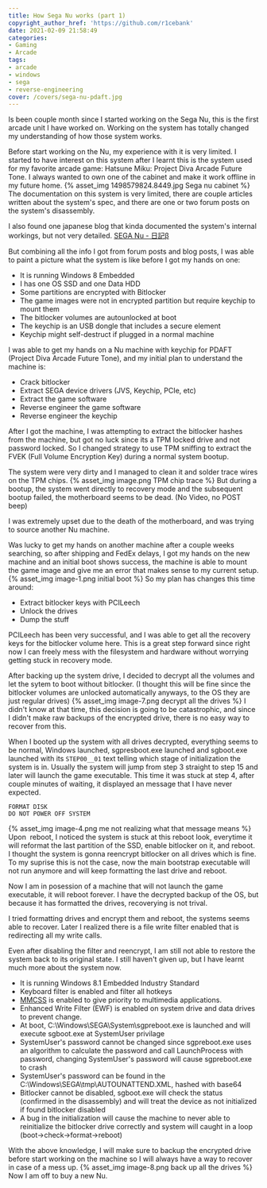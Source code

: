 ```yaml
---
title: How Sega Nu works (part 1)
copyright_author_href: 'https://github.com/r1cebank'
date: 2021-02-09 21:58:49
categories:
- Gaming
- Arcade
tags:
- arcade
- windows
- sega
- reverse-engineering
cover: /covers/sega-nu-pdaft.jpg
---
```

Is been couple month since I started working on the Sega Nu, this is the first arcade unit I have worked on. Working on the system has totally changed my understanding of how those system works.

Before start working on the Nu, my experience with it is very limited. I started to have interest on this system after I learnt this is the system used for my favorite arcade game: Hatsune Miku: Project Diva Arcade Future Tone. I always wanted to own one of the cabinet and make it work offline in my future home.
{% asset_img 1498579824.8449.jpg Sega nu cabinet %}
The documentation on this system is very limited, there are couple articles written about the system's spec, and there are one or two forum posts on the system's disassembly.

I also found one japanese blog that kinda documented the system's internal workings, but not very detailed. [SEGA Nu - 日記β](http://d4.princess.ne.jp/blog/art/00007.html#cm)

But combining all the info I got from forum posts and blog posts, I was able to paint a picture what the system is like before I got my hands on one:

- It is running Windows 8 Embedded
- I has one OS SSD and one Data HDD
- Some partitions are encrypted with Bitlocker
- The game images were not in encrypted partition but require keychip to mount them
- The bitlocker volumes are autounlocked at boot
- The keychip is an USB dongle that includes a secure element
- Keychip might self-destruct if plugged in a normal machine

I was able to get my hands on a Nu machine with keychip for PDAFT (Project Diva Arcade Future Tone), and my initial plan to understand the machine is:

- Crack bitlocker
- Extract SEGA device drivers (JVS, Keychip, PCIe, etc)
- Extract the game software
- Reverse engineer the game software
- Reverse engineer the keychip

After I got the machine, I was attempting to extract the bitlocker hashes from the machine, but got no luck since its a TPM locked drive and not password locked. So I changed strategy to use TPM sniffing to extract the FVEK (Full Volume Encryption Key) during a normal system bootup.

The system were very dirty and I managed to clean it and solder trace wires on the TPM chips.
{% asset_img image.png TPM chip trace %}
But during a bootup, the system went directly to recovery mode and the subsequent bootup failed, the motherboard seems to be dead. (No Video, no POST beep)

I was extremely upset due to the death of the motherboard, and was trying to source another Nu machine.

Was lucky to get my hands on another machine after a couple weeks searching, so after shipping and FedEx delays, I got my hands on the new machine and an initial boot shows success, the machine is able to mount the game image and give me an error that makes sense to my current setup.
{% asset_img image-1.png initial boot %}
So my plan has changes this time around:

- Extract bitlocker keys with PCILeech
- Unlock the drives
- Dump the stuff

PCILeech has been very successful, and I was able to get all the recovery keys for the bitlocker volume here. This is a great step forward since right now I can freely mess with the filesystem and hardware without worrying getting stuck in recovery mode.

After backing up the system drive, I decided to decrypt all the volumes and let the sytem to boot without bitlocker. (I thought this will be fine since the bitlocker volumes are unlocked automatically anyways, to the OS they are just regular drives)
{% asset_img image-7.png decrypt all the drives %}
I didn't know at that time, this decision is going to be catastrophic, and since I didn't make raw backups of the encrypted drive, there is no easy way to recover from this.

When I booted up the system with all drives decrypted, everything seems to be normal, Windows launched, sgpresboot.exe launched and sgboot.exe launched with its `STEP00__01` text telling which stage of initialization the system is in. Usually the system will jump from step 3 straight to step 15 and later will launch the game executable. This time it was stuck at step 4, after couple minutes of waiting, it displayed an message that I have never expected.

    FORMAT DISK
    DO NOT POWER OFF SYSTEM
    

{% asset_img image-4.png me not realizing what that message means %}
Upon  reboot, I noticed the system is stuck at this reboot look, everytime it will reformat the last partition of the SSD, enable bitlocker on it, and reboot. I thought the system is gonna reencrypt bitlocker on all drives which is fine. To my suprise this is not the case, now the main bootstrap executable will not run anymore and will keep formatting the last drive and reboot.

Now I am in posession of a machine that will not launch the game executable, it will reboot forever. I have the decrypted backup of the OS, but because it has formatted the drives, recoverying is not trival.

I tried formatting drives and encrypt them and reboot, the systems seems able to recover. Later I realized there is a file write filter enabled that is redirecting all my write calls.

Even after disabling the filter and reencrypt, I am still not able to restore the system back to its original state. I still haven't given up, but I have learnt much more about the system now.

- It is running Windows 8.1 Embedded Industry Standard
- Keyboard filter is enabled and filter all hotkeys
- [MMCSS](https://docs.microsoft.com/en-us/windows/win32/procthread/multimedia-class-scheduler-service) is enabled to give priority to multimedia applications.
- Enhanced Write Filter (EWF) is enabled on system drive and data drives to prevent change.
- At boot, C:\Windows\SEGA\System\sgpreboot.exe is launched and will execute sgboot.exe at SystemUser privilage
- SystemUser's password cannot be changed since sgpreboot.exe uses an algorithm to calculate the password and call LaunchProcess with password, changing SystemUser's password will cause sgpreboot.exe to crash
- SystemUser's password can be found in the C:\Windows\SEGA\tmp\AUTOUNATTEND.XML, hashed with base64
- Bitlocker cannot be disabled, sgboot.exe will check the status (confirmed in the disassembly) and will treat the device as not initialized if found bitlocker disabled
- A bug in the initialization will cause the machine to never able to reinitialize the bitlocker drive correctly and system will caught in a loop (boot->check->format->reboot)

With the above knowledge, I will make sure to backup the encrypted drive before start working on the machine so I will always have a way to recover in case of a mess up.
{% asset_img image-8.png back up all the drives %}
Now I am off to buy a new Nu.
